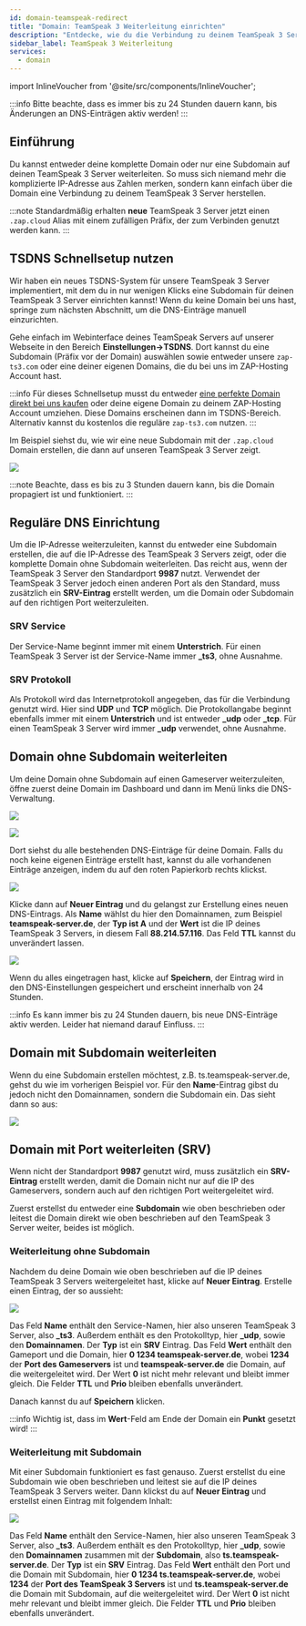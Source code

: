 ```yaml
---
id: domain-teamspeak-redirect
title: "Domain: TeamSpeak 3 Weiterleitung einrichten"
description: "Entdecke, wie du die Verbindung zu deinem TeamSpeak 3 Server mit eigenen Domains oder Subdomains vereinfachst → Jetzt mehr erfahren"
sidebar_label: TeamSpeak 3 Weiterleitung
services:
  - domain
---
```


import InlineVoucher from '@site/src/components/InlineVoucher';

:::info
Bitte beachte, dass es immer bis zu 24 Stunden dauern kann, bis Änderungen an DNS-Einträgen aktiv werden!
:::

## Einführung

Du kannst entweder deine komplette Domain oder nur eine Subdomain auf deinen TeamSpeak 3 Server weiterleiten.
So muss sich niemand mehr die komplizierte IP-Adresse aus Zahlen merken, sondern kann einfach über die Domain eine Verbindung zu deinem TeamSpeak 3 Server herstellen.

:::note
Standardmäßig erhalten **neue** TeamSpeak 3 Server jetzt einen `.zap.cloud` Alias mit einem zufälligen Präfix, der zum Verbinden genutzt werden kann.
:::

## TSDNS Schnellsetup nutzen

Wir haben ein neues TSDNS-System für unsere TeamSpeak 3 Server implementiert, mit dem du in nur wenigen Klicks eine Subdomain für deinen TeamSpeak 3 Server einrichten kannst! Wenn du keine Domain bei uns hast, springe zum nächsten Abschnitt, um die DNS-Einträge manuell einzurichten.

Gehe einfach im Webinterface deines TeamSpeak Servers auf unserer Webseite in den Bereich **Einstellungen->TSDNS**. Dort kannst du eine Subdomain (Präfix vor der Domain) auswählen sowie entweder unsere `zap-ts3.com` oder eine deiner eigenen Domains, die du bei uns im ZAP-Hosting Account hast.

:::info
Für dieses Schnellsetup musst du entweder [eine perfekte Domain direkt bei uns kaufen](https://zap-hosting.com/en/shop/product/domain/) oder deine eigene Domain zu deinem ZAP-Hosting Account umziehen. Diese Domains erscheinen dann im TSDNS-Bereich. Alternativ kannst du kostenlos die reguläre `zap-ts3.com` nutzen.
:::

Im Beispiel siehst du, wie wir eine neue Subdomain mit der `.zap.cloud` Domain erstellen, die dann auf unseren TeamSpeak 3 Server zeigt.

![](https://github.com/zaphosting/docs/assets/42719082/5b311ff1-625c-4f6d-82b8-6847d432beb9)

:::note
Beachte, dass es bis zu 3 Stunden dauern kann, bis die Domain propagiert ist und funktioniert.
:::

## Reguläre DNS Einrichtung

Um die IP-Adresse weiterzuleiten, kannst du entweder eine Subdomain erstellen, die auf die IP-Adresse des TeamSpeak 3 Servers zeigt, oder die komplette Domain ohne Subdomain weiterleiten.
Das reicht aus, wenn der TeamSpeak 3 Server den Standardport **9987** nutzt.
Verwendet der TeamSpeak 3 Server jedoch einen anderen Port als den Standard, muss zusätzlich ein **SRV-Eintrag** erstellt werden, um die Domain oder Subdomain auf den richtigen Port weiterzuleiten.

### SRV Service

Der Service-Name beginnt immer mit einem **Unterstrich**.
Für einen TeamSpeak 3 Server ist der Service-Name immer **_ts3**, ohne Ausnahme.

### SRV Protokoll

Als Protokoll wird das Internetprotokoll angegeben, das für die Verbindung genutzt wird. Hier sind **UDP** und **TCP** möglich.
Die Protokollangabe beginnt ebenfalls immer mit einem **Unterstrich** und ist entweder **_udp** oder **_tcp**.
Für einen TeamSpeak 3 Server wird immer **_udp** verwendet, ohne Ausnahme.

## Domain ohne Subdomain weiterleiten

Um deine Domain ohne Subdomain auf einen Gameserver weiterzuleiten, öffne zuerst deine Domain im Dashboard und dann im Menü links die DNS-Verwaltung.

![](https://puu.sh/Fuzfa/0927cbb177.png)

![](https://puu.sh/FuzhO/6f4694ab62.png)

Dort siehst du alle bestehenden DNS-Einträge für deine Domain.
Falls du noch keine eigenen Einträge erstellt hast, kannst du alle vorhandenen Einträge anzeigen, indem du auf den roten Papierkorb rechts klickst.

![](https://puu.sh/Fuzm8/39f3c72fa6.png)

Klicke dann auf **Neuer Eintrag** und du gelangst zur Erstellung eines neuen DNS-Eintrags.
Als **Name** wählst du hier den Domainnamen, zum Beispiel **teamspeak-server.de**, der **Typ ist A** und der **Wert** ist die
IP deines TeamSpeak 3 Servers, in diesem Fall **88.214.57.116**.
Das Feld **TTL** kannst du unverändert lassen.

![](https://screensaver01.zap-hosting.com/index.php/s/cTGTdBFrigs7HDG/preview)

Wenn du alles eingetragen hast, klicke auf **Speichern**, der Eintrag wird in den DNS-Einstellungen gespeichert und erscheint innerhalb von
24 Stunden.

:::info
Es kann immer bis zu 24 Stunden dauern, bis neue DNS-Einträge aktiv werden. Leider hat niemand darauf Einfluss.
:::

## Domain mit Subdomain weiterleiten

Wenn du eine Subdomain erstellen möchtest, z.B. ts.teamspeak-server.de, gehst du wie im vorherigen Beispiel vor.
Für den **Name**-Eintrag gibst du jedoch nicht den Domainnamen, sondern die Subdomain ein.
Das sieht dann so aus:

![](https://screensaver01.zap-hosting.com/index.php/s/ocaqgX2DSdspGQ8/preview)

## Domain mit Port weiterleiten (SRV)

Wenn nicht der Standardport **9987** genutzt wird, muss zusätzlich ein **SRV-Eintrag** erstellt werden, damit die Domain nicht nur auf die IP des Gameservers, sondern auch auf den richtigen Port weitergeleitet wird.

Zuerst erstellst du entweder eine **Subdomain** wie oben beschrieben oder leitest die Domain direkt wie oben beschrieben auf den TeamSpeak 3 Server weiter, beides ist möglich.

### Weiterleitung ohne Subdomain

Nachdem du deine Domain wie oben beschrieben auf die IP deines TeamSpeak 3 Servers weitergeleitet hast, klicke auf **Neuer Eintrag**.
Erstelle einen Eintrag, der so aussieht:

![](https://screensaver01.zap-hosting.com/index.php/s/H3NGmYZHyJsCYnf/preview)

Das Feld **Name** enthält den Service-Namen, hier also unseren TeamSpeak 3 Server, also **_ts3**. Außerdem enthält es den Protokolltyp, hier **_udp**, sowie den **Domainnamen**.
Der **Typ** ist ein **SRV** Eintrag.
Das Feld **Wert** enthält den Gameport und die Domain, hier **0 1234 teamspeak-server.de**, wobei **1234** der **Port des Gameservers** ist und **teamspeak-server.de** die Domain, auf die weitergeleitet wird.
Der Wert **0** ist nicht mehr relevant und bleibt immer gleich. Die Felder **TTL** und **Prio** bleiben ebenfalls unverändert.

Danach kannst du auf **Speichern** klicken.

:::info
Wichtig ist, dass im **Wert**-Feld am Ende der Domain ein **Punkt** gesetzt wird!
:::

### Weiterleitung mit Subdomain

Mit einer Subdomain funktioniert es fast genauso. Zuerst erstellst du eine Subdomain wie oben beschrieben und leitest sie auf die IP deines TeamSpeak 3 Servers weiter. Dann klickst du auf **Neuer Eintrag** und erstellst einen Eintrag mit folgendem Inhalt:

![](https://screensaver01.zap-hosting.com/index.php/s/aEkro3z9WBgWf8g/preview)

Das Feld **Name** enthält den Service-Namen, hier also unseren TeamSpeak 3 Server, also **_ts3**. Außerdem enthält es den Protokolltyp, hier **_udp**, sowie den **Domainnamen** zusammen mit der **Subdomain**, also **ts.teamspeak-server.de**.
Der **Typ** ist ein **SRV** Eintrag.
Das Feld **Wert** enthält den Port und die Domain mit Subdomain, hier **0 1234 ts.teamspeak-server.de**, wobei **1234** der **Port des TeamSpeak 3 Servers** ist und **ts.teamspeak-server.de** die Domain mit Subdomain, auf die weitergeleitet wird.
Der Wert **0** ist nicht mehr relevant und bleibt immer gleich. Die Felder **TTL** und **Prio** bleiben ebenfalls unverändert.

<InlineVoucher />